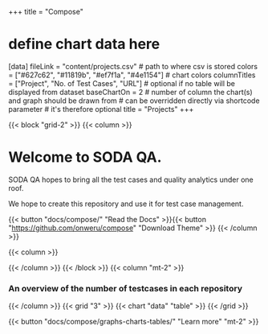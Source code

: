 +++
title = "Compose"
# define chart data here
[data]
  fileLink = "content/projects.csv" # path to where csv is stored
  colors = ["#627c62", "#11819b", "#ef7f1a", "#4e1154"] # chart colors
  columnTitles = ["Project", "No. of Test Cases", "URL"] # optional if no table will be displayed from dataset
  baseChartOn = 2 # number of column the chart(s) and graph should be drawn from # can be overridden directly via shortcode parameter # it's therefore optional
  title = "Projects"
+++

{{< block "grid-2" >}}
{{< column >}}
# Welcome to SODA QA.

SODA QA hopes to bring all the test cases and quality analytics under one roof.  

We hope to create this repository and use it for test case management.

{{< button "docs/compose/" "Read the Docs" >}}{{< button "https://github.com/onweru/compose" "Download Theme" >}}
{{< /column >}}

{{< column >}}

{{< /column >}}
{{< /block >}}
{{< column "mt-2" >}}
### An overview of the number of testcases in each repository 
{{< /column >}}
{{< grid "3" >}}
  {{< chart "data" "table" >}}
{{< /grid >}}

{{< button "docs/compose/graphs-charts-tables/" "Learn more" "mt-2" >}}
